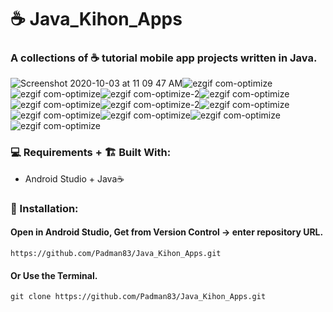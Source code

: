 # ☕ Java_Kihon_Apps

### A collections of ☕ tutorial mobile app projects written in Java.

![Screenshot 2020-10-03 at 11 09 47 AM](https://user-images.githubusercontent.com/45048950/94982027-e49afe80-0569-11eb-9207-6d4435298bed.png)![ezgif com-optimize](https://user-images.githubusercontent.com/45048950/94174112-6f735d80-fec7-11ea-9f27-8093475fd49d.gif)![ezgif com-optimize](https://user-images.githubusercontent.com/45048950/94463776-0dc93100-01f0-11eb-9981-72992b472b14.gif)![ezgif com-optimize-2](https://user-images.githubusercontent.com/45048950/94335839-dea89900-0010-11eb-934e-cb43778a81c6.gif)![ezgif com-optimize](https://user-images.githubusercontent.com/45048950/94666840-922ac980-0340-11eb-84ed-00af7d3b6e3c.gif)![ezgif com-optimize](https://user-images.githubusercontent.com/45048950/94335621-642b4980-000f-11eb-8a40-cdb8e97a28cd.gif)![ezgif com-optimize-2](https://user-images.githubusercontent.com/45048950/94834361-ddc59c00-0442-11eb-9808-4c8e1f5a0ed0.gif)![ezgif com-optimize](https://user-images.githubusercontent.com/45048950/95075326-8ffeab80-0742-11eb-9b5e-e36f0181c69e.gif)![ezgif com-optimize](https://user-images.githubusercontent.com/45048950/95012264-de8c4700-0669-11eb-9588-d5985d757929.gif)![ezgif com-optimize](https://user-images.githubusercontent.com/45048950/94466139-8c739d80-01f3-11eb-9c49-eb32448b1c4b.gif)![ezgif com-optimize](https://user-images.githubusercontent.com/45048950/95470973-fb02e900-09b3-11eb-9a9d-7712e2349af0.gif)![ezgif com-optimize](https://user-images.githubusercontent.com/45048950/95485305-1e359480-09c4-11eb-8f6e-b46ab8a0f8cd.gif)


### 💻 Requirements + 🏗️ Built With:

* Android Studio + Java☕

### 🔨 Installation: 

#### Open in Android Studio, Get from Version Control -> enter repository URL.

```
https://github.com/Padman83/Java_Kihon_Apps.git
```

#### Or Use the Terminal.

```
git clone https://github.com/Padman83/Java_Kihon_Apps.git
```


